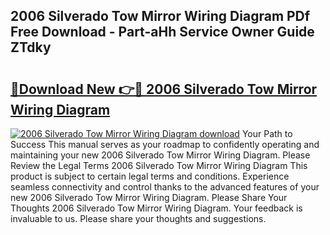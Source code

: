 ## 2006 Silverado Tow Mirror Wiring Diagram PDf Free Download - Part-aHh Service Owner Guide ZTdky

# <h2><a href="http://dfm8knk.blite.top/?on=2006+Silverado+Tow+Mirror+Wiring+Diagram">🔗Download New 👉🔴 2006 Silverado Tow Mirror Wiring Diagram</a></h2>

[![2006 Silverado Tow Mirror Wiring Diagram download](https://i.imgur.com/lujVjoI.png)](http://dfm8knk.blite.top/?on=2006+Silverado+Tow+Mirror+Wiring+Diagram)
Your Path to Success This manual serves as your roadmap to confidently operating and maintaining your new 2006 Silverado Tow Mirror Wiring Diagram. Please Review the Legal Terms 2006 Silverado Tow Mirror Wiring Diagram This product is subject to certain legal terms and conditions. Experience seamless connectivity and control thanks to the advanced features of your new 2006 Silverado Tow Mirror Wiring Diagram. Please Share Your Thoughts 2006 Silverado Tow Mirror Wiring Diagram. Your feedback is invaluable to us. Please share your thoughts and suggestions.
